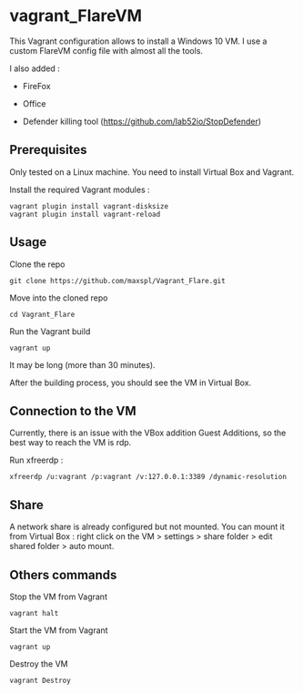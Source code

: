 # vagrant_FlareVM

This Vagrant configuration allows to install a Windows 10 VM.
I use a custom FlareVM config file with almost all the tools.

I also added :

  - FireFox

  - Office

  - Defender killing tool (https://github.com/lab52io/StopDefender)



## Prerequisites

Only tested on a Linux machine.
You need to install Virtual Box and Vagrant.

Install the required Vagrant modules :
```
vagrant plugin install vagrant-disksize
vagrant plugin install vagrant-reload
```


## Usage

Clone the repo 
```
git clone https://github.com/maxspl/Vagrant_Flare.git
```

Move into the cloned repo
```
cd Vagrant_Flare
```

Run the Vagrant build
```
vagrant up
```

It may be long (more than 30 minutes).

After the building process, you should see the VM in Virtual Box.

## Connection to the VM
Currently, there is an issue with the VBox addition Guest Additions, so the best way to reach the VM is rdp.

Run xfreerdp :
```
xfreerdp /u:vagrant /p:vagrant /v:127.0.0.1:3389 /dynamic-resolution
```

## Share
A network share is already configured but not mounted. You can mount it from Virtual Box : right click on the VM > settings > share folder > edit shared folder > auto mount.

## Others commands
Stop the VM from Vagrant
```
vagrant halt
```
Start the VM from Vagrant
```
vagrant up
```
Destroy the VM
```
vagrant Destroy
```



